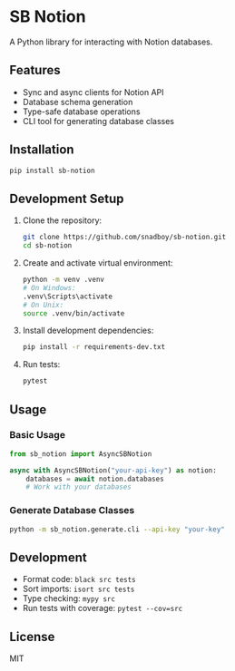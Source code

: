# SB Notion

A Python library for interacting with Notion databases.

## Features

- Sync and async clients for Notion API
- Database schema generation
- Type-safe database operations
- CLI tool for generating database classes

## Installation

```bash
pip install sb-notion
```

## Development Setup

1. Clone the repository:
   ```bash
   git clone https://github.com/snadboy/sb-notion.git
   cd sb-notion
   ```

2. Create and activate virtual environment:
   ```bash
   python -m venv .venv
   # On Windows:
   .venv\Scripts\activate
   # On Unix:
   source .venv/bin/activate
   ```

3. Install development dependencies:
   ```bash
   pip install -r requirements-dev.txt
   ```

4. Run tests:
   ```bash
   pytest
   ```

## Usage

### Basic Usage

```python
from sb_notion import AsyncSBNotion

async with AsyncSBNotion("your-api-key") as notion:
    databases = await notion.databases
    # Work with your databases
```

### Generate Database Classes

```bash
python -m sb_notion.generate.cli --api-key "your-key"
```

## Development

- Format code: `black src tests`
- Sort imports: `isort src tests`
- Type checking: `mypy src`
- Run tests with coverage: `pytest --cov=src`

## License

MIT

